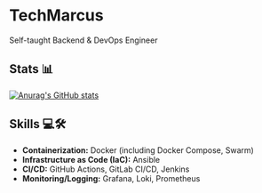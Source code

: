 # TechMarcus
Self-taught Backend & DevOps Engineer<br>

## **Stats 📊**

[![Anurag's GitHub stats](https://github-readme-stats.vercel.app/api?username=TechMarcus&show_icons=true&theme=tokyonight)](https://github.com/anuraghazra/github-readme-stats)

## **Skills 💻🛠️**

- **Containerization:** Docker (including Docker Compose, Swarm)  
- **Infrastructure as Code (IaC):** Ansible  
- **CI/CD:** GitHub Actions, GitLab CI/CD, Jenkins  
- **Monitoring/Logging:** Grafana, Loki, Prometheus

